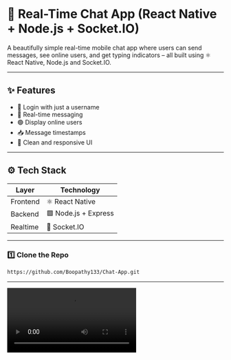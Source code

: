 # 💬 Real-Time Chat App (React Native + Node.js + Socket.IO)

A beautifully simple real-time mobile chat app where users can send messages, see online users, and get typing indicators – all built using ⚛️ React Native, Node.js and Socket.IO.

---

## ✨ Features

- 🔐 Login with just a username
- 💬 Real-time messaging
- 🟢 Display online users
- 📥 Message timestamps
- 📱 Clean and responsive UI

---

## ⚙️ Tech Stack

| Layer       | Technology           |
|------------|----------------------|
| Frontend   | ⚛️ React Native      |
| Backend    | 🟩 Node.js + Express |
| Realtime   | 📡 Socket.IO         |

---

### 1️⃣ Clone the Repo

```bash
https://github.com/Boopathy133/Chat-App.git
```
---

![📱](https://github.com/Boopathy133/Chat-App/blob/127a7593722a7777c078008552084093f963c2b7/assets/Demo-video.mp4)

